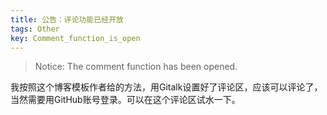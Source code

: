 ```yaml
---
title: 公告：评论功能已经开放
tags: Other
key: Comment_function_is_open
---
```


> Notice: The comment function has been opened.

<!--more-->

我按照这个博客模板作者给的方法，用Gitalk设置好了评论区，应该可以评论了，当然需要用GitHub账号登录。可以在这个评论区试水一下。
